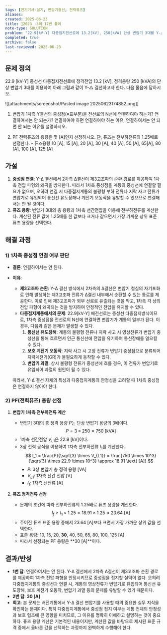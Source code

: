 ```yaml
---
tags: [전기기사-실기, 변압기결선, 전력퓨즈]
aliases: 
created: 2025-06-23
title: 🔬2023 -3회 17번 풀이
note-type: SOLUTION
problem: "22.9[kV-Y] 다중접지전선로에 13.2[kV], 250[kVA] 단상 변압기 3대를 Y-△ 결선 시, 1차측 중성점 연결 여부와 1차측 PF 용량 선정"
completed: true
archive: false
last-reviewed: 2025-06-23
---
```



## 문제 정의

22.9 \[kV-Y] 중성선 다중접지전선로에 정격전압 13.2 \[kV], 정격용량 250 \[kVA]의 단상 변압기 3대를 이용하여 아래 그림과 같이 Y-△ 결선하고자 한다. 다음 물음에 답하시오.

![[attachments/screenshot/Pasted image 20250623174852.png]]

1) 변압기 1차측 Y결선의 중성점(※표부분)을 전선로의 N선에 연결하여야 하는가? 연결하여서는 안 되는가? 연결하여야 하면 연결하여야 하는 이유, 연결하여서는 안 되면 안 되는 이유를 설명하시오.


2) PF 전력퓨즈의 용량은 몇 \[A]인지 선정하시오. 단, 퓨즈는 전부하전류의 1.25배로 선정한다. - 퓨즈용량 10 \[A], 15 \[A], 20 \[A], 30 \[A], 40 \[A], 50 \[A], 65\[A], 80 \[A], 100 \[A], 125 \[A]

## 가설

1.  **중성점 연결**: Y-Δ 결선에서 2차측 Δ결선이 제3고조파의 순환 경로를 제공하여 1차측 전압 파형의 왜곡을 방지한다. 따라서 1차측 중성점을 계통의 중성선에 연결할 필요가 없으며, 오히려 연결 시 다중접지계통의 불평형 부하 전류나 지락 사고 전류가 변압기로 유입되어 통신선 유도장해나 계전기 오동작을 유발할 수 있으므로 연결해서는 안 될 것이다.
2.  **퓨즈 용량**: 변압기 3대의 총 용량과 1차측 선간전압을 이용해 전부하전류를 계산한다. 계산된 전류 값에 1.25배를 한 값보다 크거나 같으면서 가장 가까운 상위 표준 퓨즈 용량을 선택한다.

## 해결 과정

### 1) 1차측 중성점 연결 여부 판단

- **결론**: 연결하여서는 안 된다.
- **이유**:
    - **제3고조파 순환**: Y-Δ 결선 방식에서 2차측의 Δ결선은 변압기 철심의 자기포화로 인해 발생하는 제3고조파 전류가 Δ결선 내부에서 순환할 수 있는 통로를 제공한다. 이로 인해 제3고조파가 외부 선로로 유출되는 것을 막고, 1차측 각 상의 전압 파형이 왜곡되는 것을 방지하여 안정적인 전압을 유지할 수 있다.
    - **다중접지계통에서의 문제**: 22.9[kV-Y] 배전선로는 중성선 다중접지방식이므로, 1차측 중성점을 전선로의 N선에 연결하면 변압기가 계통의 일부가 된다. 이 경우, 다음과 같은 문제가 발생할 수 있다.
        1.  **통신선 유도장해**: 계통의 불평형 전류나 지락 사고 시 영상전류가 변압기 중성선을 통해 흐르면서 인근 통신선에 전압을 유기하여 통신장애를 일으킬 수 있다.
        2.  **보호 계전기 오동작**: 지락 사고 시 고장 전류가 변압기 중성점으로 분류되어 지락계전기(GR)가 불필요하게 동작할 수 있다.
        3.  **변압기 과열**: 상시 불평형 전류가 중성선에 흐를 경우, 이 전류가 변압기로 유입되어 과열의 원인이 될 수 있다.
    
    따라서, Y-Δ 결선 자체의 특성과 다중접지계통의 안정성을 고려할 때 1차측 중성점은 연결하지 않아야 한다.

### 2) PF(전력퓨즈) 용량 선정

1.  **변압기 1차측 전부하전류 계산**
    - 변압기 3대의 총 정격 용량 $P$는 단상 변압기 용량의 3배이다.
        $$ P = 3 \times 250 = 750 \text{ [kVA]} $$
    - 1차측 선간전압 $V_{L1}$은 22.9 [kV]이다.
    - 3상 전력 공식을 이용하여 1차측 전부하전류 $I_1$를 계산한다.
        $$ I_1 = \frac{P}{\sqrt{3} \times V_{L1}} = \frac{750 \times 10^3}{\sqrt{3} \times 22.9 \times 10^3} \approx 18.91 \text{ [A]} $$
        - $P$: 3상 변압기 총 정격 용량 [VA]
        - $V_{L1}$: 1차측 선간 전압 [V]
        - $I_1$: 1차측 선전류 [A]

2.  **퓨즈 정격전류 선정**
    - 문제의 조건에 따라 전부하전류의 1.25배로 퓨즈 용량을 계산한다.
        $$ I_f \ge I_1 \times 1.25 = 18.91 \times 1.25 \approx 23.64 \text{ [A]} $$
    - 주어진 퓨즈 표준 용량 중에서 23.64 [A]보다 크면서 가장 가까운 상위 값을 선택한다.
    - 표준 용량: 10, 15, 20, **30**, 40, 50, 65, 80, 100, 125 [A]
    - 따라서 선정되는 PF 용량은 **30 [A]**이다.

## 결과/반성

- **1번 답**: 연결하여서는 안 된다. Y-Δ 결선에서 2차측 Δ결선이 제3고조파 순환 경로를 제공하여 1차측 전압 파형을 안정시키므로 중성점을 접지할 실익이 없다. 오히려 다중접지계통의 중성선과 연결 시, 계통의 영상전류가 변압기로 유입되어 통신선 유도장해, 보호 계전기 오동작, 변압기 과열 등의 문제를 유발할 수 있기 때문이다.
- **2번 답**: **30 [A]**
- **회고**: 본 문제는 배전계통에서 Y-Δ 결선 변압기를 사용할 때의 중요한 실무 지식을 확인하는 문제이다. 특히 다중접지계통에서 중성점 접지 여부는 계통 전체의 안정성과 보호 협조에 큰 영향을 미치므로, 그 이유를 명확히 이해하고 설명하는 것이 중요하다. 퓨즈 용량 계산은 기본적인 내용이지만, 계산된 값을 바탕으로 제시된 표준 규격 중에서 올바른 값을 선택하는 과정까지 완벽하게 수행해야 한다.